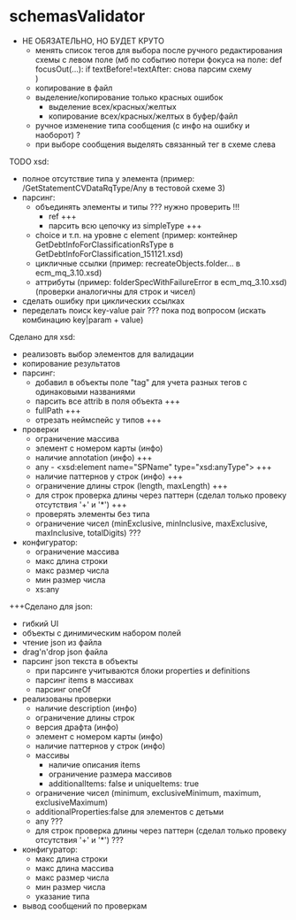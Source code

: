 # schemasValidator

-   НЕ ОБЯЗАТЕЛЬНО, НО БУДЕТ КРУТО
    -   менять список тегов для выбора после ручного редактирования схемы с левом поле
        (мб по событию потери фокуса на поле: 
            def focusOut(...):
                if textBefore!=textAfter:
                    снова парсим схему    
        ) 
    -   копирование в файл 
    -   выделение/копирование только красных ошибок
        -   выделение всех/красных/желтых
        -   копирование всех/красных/желтых в буфер/файл     
    -   ручное изменение типа сообщения (с инфо на ошибку и наоборот) ?
    -   при выборе сообщения  выделять связанный тег в схеме слева
    

TODO xsd:
-   полное отсутствие типа у элемента
    (пример: /GetStatementCVDataRqType/Any в тестовой схеме 3)
-   парсинг:
    -   объединять элементы и типы ??? нужно проверить !!!
        -   ref +++
        -   парсить всю цепочку из simpleType +++
    -   choice  и т.п. на уровне с element
        (пример: контейнер GetDebtInfoForClassificationRsType 
        в GetDebtInfoForClassification_151121.xsd)
    -   цикличные ссылки
        (пример: recreateObjects.folder... в ecm_mq_3.10.xsd)
    -   аттрибуты 
        (пример: folderSpecWithFailureError в ecm_mq_3.10.xsd)
        (проверки аналогичны для строк и чисел)
-   сделать ошибку при циклических ссылках
-   переделать поиск key-value pair     ??? пока под вопросом
    (искать комбинацию key|param + value)
    

Сделано для xsd:
-   реализовть выбор элементов для валидации
-   копирование результатов 
-   парсинг:
    -   добавил в объекты поле "tag" для учета разных тегов с одинаковыми названиями 
    -   парсить все attrib в поля объекта +++
    -   fullPath +++
    -   отрезать неймспейс у типов +++
-   проверки
    -   ограничение массива
    -   элемент с номером карты   (инфо)
    -   наличие annotation (инфо)   +++
    -   any  - <xsd:element name="SPName" type="xsd:anyType">   +++
    -   наличие паттернов у строк   (инфо)  +++
    -   ограничение длины строк (length, maxLength) +++
    -   для строк проверка длины через паттерн 
        (сделал только провеку отсутствия '+' и '*')    +++
    -   проверять элементы без типа
    -   ограничение чисел (minExclusive, minInclusive, maxExclusive, maxInclusive, totalDigits) ???
-   конфигуратор:
    -   ограничение массива
    -   макс длина строки
    -   макс размер числа
    -   мин размер числа
    -   xs:any
    
+++Сделано для json:
-   гибкий UI
-   объекты с динимическим набором полей
-   чтение json из файла
-   drag'n'drop json файла
-   парсинг json текста в объекты
    -   при парсинге учитываются блоки properties и definitions
    -   парсинг items в массивах
    -   парсинг oneOf
-   реализованы проверки
    -   наличие description (инфо)
    -   ограничение длины строк
    -   версия драфта   (инфо)
    -   элемент с номером карты   (инфо)
    -   наличие паттернов у строк   (инфо)
    -   массивы
        -   наличие описания items
        -   ограничение размера массивов
        -   additionalItems: false и uniqueItems: true
    -   ограничение чисел (minimum, exclusiveMinimum, maximum, exclusiveMaximum)
    -   additionalProperties:false для элементов с детьми
    -   any ???
    -   для строк проверка длины через паттерн
        (сделал только провеку отсутствия '+' и '*') ???
-   конфигуратор:
    -   макс длина строки
    -   макс длина массива
    -   макс размер числа
    -   мин размер числа
    -   указание типа
-   вывод сообщений по проверкам